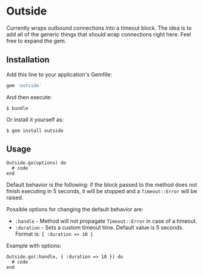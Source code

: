 # Outside

Currently wraps outbound connections into a timeout block. The idea is to add all of the generic things that should wrap connections right here. Feel free to expand the gem.

## Installation

Add this line to your application's Gemfile:

```ruby
gem 'outside'
```

And then execute:

    $ bundle

Or install it yourself as:

    $ gem install outside

## Usage

```
Outside.go(options) do
  # code
end
```

Default behavior is the following: if the block passed to the method does not finish executing in 5 seconds, it will be stopped and a `Timeout::Error` will be raised.

Possible options for changing the default behavior are:
- `:handle` - Method will not propagate `Timeout::Error` in case of a timeout.
- `:duration` - Sets a custom timeout time. Default value is 5 seconds. Format is: `{ :duration => 10 }`

Example with options:

```
Outside.go(:handle, { :duration => 10 }) do
  # code
end
```
